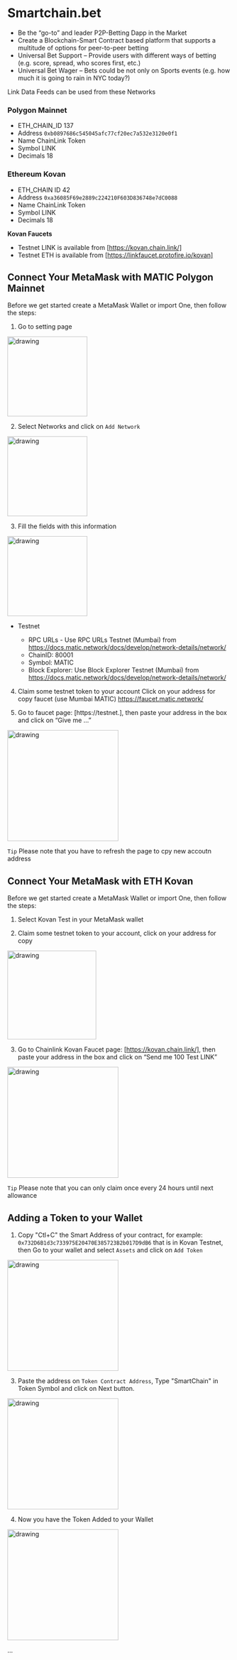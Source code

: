 # Smartchain.bet
- Be the “go-to” and leader P2P-Betting Dapp in the Market
- Create a Blockchain-Smart Contract based platform that supports a multitude of options for peer-to-peer betting
- Universal Bet Support – Provide users with different ways of betting (e.g. score, spread, who scores first, etc.)
- Universal Bet Wager – Bets could be not only on Sports events (e.g. how much it is going to rain in NYC today?)


Link Data Feeds can be used from these Networks

### Polygon Mainnet
- ETH_CHAIN_ID 137
- Address `0xb0897686c545045afc77cf20ec7a532e3120e0f1`
- Name ChainLink Token
- Symbol LINK
- Decimals 18

### Ethereum Kovan
- ETH_CHAIN ID 42
- Address `0xa36085F69e2889c224210F603D836748e7dC0088` 
- Name ChainLink Token
- Symbol LINK
- Decimals 18

**Kovan Faucets**
- Testnet LINK is available from [https://kovan.chain.link/]
- Testnet ETH is available from [https://linkfaucet.protofire.io/kovan]


## Connect Your MetaMask with MATIC Polygon Mainnet

Before we get started create a MetaMask Wallet or import One, then follow the steps:

1. Go to setting page

<img src="./Images/settings_MetaMask.png" alt="drawing" width="180"/>

2. Select Networks and click on `Add Network`

<img src="./Images/Add_network.png" alt="drawing" width="180"/>

3. Fill the fields with this information

<img src="./Images/network_info.png" alt="drawing" width="180"/>

- Testnet

    - RPC URLs - Use RPC URLs Testnet (Mumbai) from https://docs.matic.network/docs/develop/network-details/network/
    - ChainID: 80001
    - Symbol: MATIC
    - Block Explorer: Use Block Explorer Testnet (Mumbai) from https://docs.matic.network/docs/develop/network-details/network/


4. Claim some testnet token to your account Click on your address for copy
faucet (use Mumbai MATIC) https://faucet.matic.network/

5. Go to faucet page: [https://testnet.], then paste your address in the box and click on “Give me ...”

<img src="./Images/faucet_matic.png" alt="drawing" width="250"/>

`Tip`   Please note that you have to refresh the page to cpy new accoutn address

## Connect Your MetaMask with ETH Kovan

Before we get started create a MetaMask Wallet or import One, then follow the steps:

1. Select Kovan Test in your MetaMask wallet

2. Claim some testnet token to your account, click on your address for copy

<img src="./Images/copyadd_kovan.png" alt="drawing" width="200"/>

3. Go to Chainlink Kovan Faucet page: [https://kovan.chain.link/], then paste your address in the box and click on “Send me 100 Test LINK”

<img src="./Images/kovan_faucet.png" alt="drawing" width="250"/>

`Tip`   Please note that you can only claim once every 24 hours until next allowance

## Adding a Token to your Wallet

1. Copy "Ctl+C" the Smart Address of your contract, for example: `0x732D6B1d3c733975E20470E385723B2b017D9dB6` that is in Kovan Testnet, then Go to your wallet and select `Assets` and click on `Add Token`

<img src="./Images/Adding_Token.png" alt="drawing" width="250"/>


3. Paste the address on `Token Contract Address`, Type "SmartChain" in Token Symbol  and click on Next button. 

<img src="./Images/Add_Token.png" alt="drawing" width="250"/>

4. Now you have the Token Added to your Wallet

<img src="./Images/Token_Added.png" alt="drawing" width="250"/>


...



